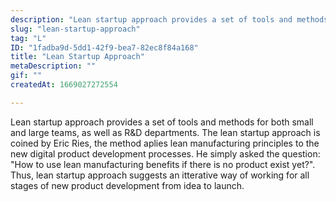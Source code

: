 ```yaml
---
description: "Lean startup approach provides a set of tools and methods for both small and large teams, as well as R&D departments. The lean startup approach is coined by Eric Ries, the method aplies lean manufacturing principles to the new digital product development processes. He simply asked the question: \"How to use lean manufacturing benefits if there is no product exist yet?\". Thus, lean startup approach suggests an itterative way of working for all stages of new product development from idea to launch."
slug: "lean-startup-approach"
tag: "L"
ID: "1fadba9d-5dd1-42f9-bea7-82ec8f84a168"
title: "Lean Startup Approach"
metaDescription: ""
gif: ""
createdAt: 1669027272554

---
```

Lean startup approach provides a set of tools and methods for both small and large teams, as well as R&D departments. The lean startup approach is coined by Eric Ries, the method aplies lean manufacturing principles to the new digital product development processes. He simply asked the question: "How to use lean manufacturing benefits if there is no product exist yet?". Thus, lean startup approach suggests an itterative way of working for all stages of new product development from idea to launch.